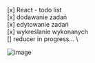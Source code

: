 [x] React - todo list \
[x] dodawanie zadań \
[x] edytowanie zadań \
[x] wykreślanie wykonanych \
[] reducer in progress... \

![image](https://user-images.githubusercontent.com/956528/193473365-c4a54a04-4071-4a63-8b2e-c06198820aba.png)

